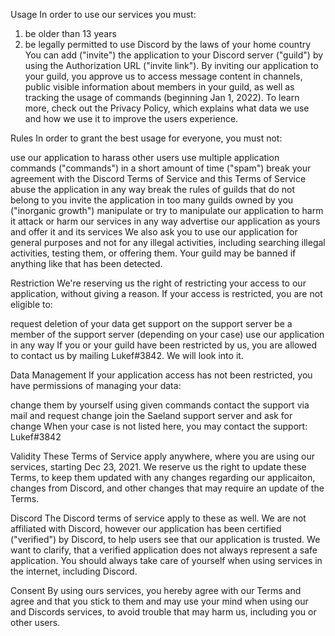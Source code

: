 Usage
In order to use our services you must:

1. be older than 13 years
2. be legally permitted to use Discord by the laws of your home country
You can add ("invite") the application to your Discord server ("guild") by using the Authorization URL ("invite link"). By inviting our application to your guild, you approve us to access message content in channels, public visible information about members in your guild, as well as tracking the usage of commands (beginning Jan 1, 2022). To learn more, check out the Privacy Policy, which explains what data we use and how we use it to improve the users experience.

Rules
In order to grant the best usage for everyone, you must not:

use our application to harass other users
use multiple application commands ("commands") in a short amount of time ("spam")
break your agreement with the Discord Terms of Service and this Terms of Service
abuse the application in any way
break the rules of guilds that do not belong to you
invite the application in too many guilds owned by you ("inorganic growth")
manipulate or try to manipulate our application to harm it
attack or harm our services in any way
advertise our application as yours and offer it and its services
We also ask you to use our application for general purposes and not for any illegal activities, including searching illegal activities, testing them, or offering them. Your guild may be banned if anything like that has been detected.

Restriction
We're reserving us the right of restricting your access to our application, without giving a reason. If your access is restricted, you are not eligible to:

request deletion of your data
get support on the support server
be a member of the support server (depending on your case)
use our application in any way
If you or your guild have been restricted by us, you are allowed to contact us by mailing Lukef#3842. We will look into it.

Data Management
If your application access has not been restricted, you have permissions of managing your data:

change them by yourself using given commands
contact the support via mail and request change
join the Saeland support server and ask for change
When your case is not listed here, you may contact the support: Lukef#3842

Validity
These Terms of Service apply anywhere, where you are using our services, starting Dec 23, 2021. We reserve us the right to update these Terms, to keep them updated with any changes regarding our applicaiton, changes from Discord, and other changes that may require an update of the Terms.

Discord
The Discord terms of service apply to these as well. We are not affiliated with Discord, however our application has been certified ("verified") by Discord, to help users see that our application is trusted. We want to clarify, that a verified application does not always represent a safe application. You should always take care of yourself when using services in the internet, including Discord.

Consent
By using ours services, you hereby agree with our Terms and agree and that you stick to them and may use your mind when using our and Discords services, to avoid trouble that may harm us, including you or other users.
